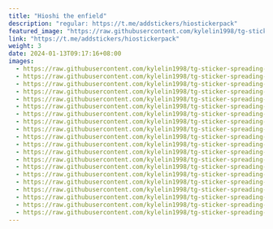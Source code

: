 ```yaml
---
title: "Hioshi the enfield"
description: "regular: https://t.me/addstickers/hiostickerpack"
featured_image: "https://raw.githubusercontent.com/kylelin1998/tg-sticker-spreading-worldwide-images/main/img/59ad1817-db87-4e63-b4f3-30c2f9a86849.jpg"
link: "https://t.me/addstickers/hiostickerpack"
weight: 3
date: 2024-01-13T09:17:16+08:00
images:
  - https://raw.githubusercontent.com/kylelin1998/tg-sticker-spreading-worldwide-images/main/img/59ad1817-db87-4e63-b4f3-30c2f9a86849.jpg
  - https://raw.githubusercontent.com/kylelin1998/tg-sticker-spreading-worldwide-images/main/img/18836056-86ff-435a-ba27-3f79fd4fa30e.jpg
  - https://raw.githubusercontent.com/kylelin1998/tg-sticker-spreading-worldwide-images/main/img/f798a67b-482a-4bea-bca3-6e8c386285cf.jpg
  - https://raw.githubusercontent.com/kylelin1998/tg-sticker-spreading-worldwide-images/main/img/13401593-b7db-4409-9fc3-69e2e61c505a.jpg
  - https://raw.githubusercontent.com/kylelin1998/tg-sticker-spreading-worldwide-images/main/img/4d5fbcd9-0df0-4984-92ec-f714726e8f43.jpg
  - https://raw.githubusercontent.com/kylelin1998/tg-sticker-spreading-worldwide-images/main/img/a91d2ed5-a598-4ae7-9ad8-6802ddf35a0a.jpg
  - https://raw.githubusercontent.com/kylelin1998/tg-sticker-spreading-worldwide-images/main/img/84552eb7-417d-405c-84da-9829c1690735.jpg
  - https://raw.githubusercontent.com/kylelin1998/tg-sticker-spreading-worldwide-images/main/img/4eb8fe22-f8c9-42e5-a0d6-44653d79d65e.jpg
  - https://raw.githubusercontent.com/kylelin1998/tg-sticker-spreading-worldwide-images/main/img/3b2ba1b9-2879-4e05-af40-7f16b209a811.jpg
  - https://raw.githubusercontent.com/kylelin1998/tg-sticker-spreading-worldwide-images/main/img/aaadc723-e8d4-4a9c-94fd-8503ddf27f20.jpg
  - https://raw.githubusercontent.com/kylelin1998/tg-sticker-spreading-worldwide-images/main/img/0ca4a19a-5059-4b04-b46b-3fd5a5d72d33.jpg
  - https://raw.githubusercontent.com/kylelin1998/tg-sticker-spreading-worldwide-images/main/img/fa7e4bae-a339-4e37-8d39-e8e6d5a59b03.jpg
  - https://raw.githubusercontent.com/kylelin1998/tg-sticker-spreading-worldwide-images/main/img/48e651e3-b32c-4a50-8e04-3e53d0c8f71c.jpg
  - https://raw.githubusercontent.com/kylelin1998/tg-sticker-spreading-worldwide-images/main/img/ca90a48e-b8c8-497f-8cc3-c42f24702aec.jpg
  - https://raw.githubusercontent.com/kylelin1998/tg-sticker-spreading-worldwide-images/main/img/2cf15c9b-411c-429b-9ecb-b258f7625bd9.jpg
  - https://raw.githubusercontent.com/kylelin1998/tg-sticker-spreading-worldwide-images/main/img/ccaf3e29-6136-4b3d-9121-e4ac8f1d1db3.jpg
  - https://raw.githubusercontent.com/kylelin1998/tg-sticker-spreading-worldwide-images/main/img/4edd5596-dd18-45d7-95b9-6ec218fbccb3.jpg
  - https://raw.githubusercontent.com/kylelin1998/tg-sticker-spreading-worldwide-images/main/img/56d8b95b-3c18-485e-a2ee-4a2b37e9b7d1.jpg
  - https://raw.githubusercontent.com/kylelin1998/tg-sticker-spreading-worldwide-images/main/img/1bc69ecd-cf40-40b6-b282-5f6a917275e6.jpg
  - https://raw.githubusercontent.com/kylelin1998/tg-sticker-spreading-worldwide-images/main/img/6ddca5c2-b3b4-4031-94e9-c3698fba7d1e.jpg
---
```

